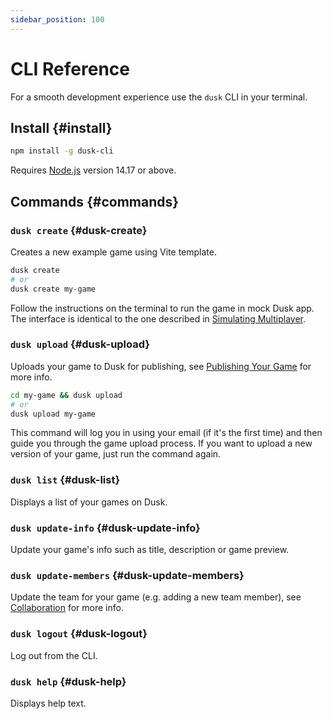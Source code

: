 ```yaml
---
sidebar_position: 100
---
```


# CLI Reference

For a smooth development experience use the `dusk` CLI in your terminal.

## Install {#install}

```bash
npm install -g dusk-cli
```

Requires [Node.js](https://nodejs.org/en/download/) version 14.17 or above.

## Commands {#commands}

### `dusk create` {#dusk-create}

Creates a new example game using Vite template.

```bash
dusk create
# or
dusk create my-game
```

Follow the instructions on the terminal to run the game in mock Dusk app. The interface is identical to the one described in [Simulating Multiplayer](../playtesting/simulating-multiplayer.md).

### `dusk upload` {#dusk-upload}

Uploads your game to Dusk for publishing, see [Publishing Your Game](publishing-your-game.md) for more info.

```bash
cd my-game && dusk upload
# or
dusk upload my-game
```

This command will log you in using your email (if it's the first time) and then guide you through the game upload process. If you want to upload a new version of your game, just run the command again.

### `dusk list` {#dusk-list}

Displays a list of your games on Dusk.

### `dusk update-info` {#dusk-update-info}

Update your game's info such as title, description or game preview.

### `dusk update-members` {#dusk-update-members}

Update the team for your game (e.g. adding a new team member), see [Collaboration](collaboration.md) for more info.

### `dusk logout` {#dusk-logout}

Log out from the CLI.

### `dusk help` {#dusk-help}

Displays help text.
